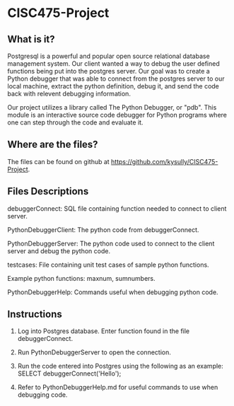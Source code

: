 # CISC475-Project

What is it?
-----------
Postgresql is a powerful and popular open source relational database management system. Our client wanted a way to debug the user defined functions being put into the postgres server. Our goal was to create a Python debugger that was able to connect from the postgres server to our local machine, extract the python definition, debug it, and send the code back with relevent debugging information.

Our project utilizes a library called The Python Debugger, or "pdb". This module is an interactive source code debugger for Python programs where one can step through the code and evaluate it.

Where are the files?
--------------------
The files can be found on github at https://github.com/kysully/CISC475-Project.

Files Descriptions
------------------
debuggerConnect: SQL file containing function needed to connect to client server.

PythonDebuggerClient: The python code from debuggerConnect.

PythonDebuggerServer: The python code used to connect to the client server and debug the python code.

testcases: File containing unit test cases of sample python functions.

Example python functions: maxnum, sumnumbers.

PythonDebuggerHelp: Commands useful when debugging python code.

Instructions
------------
1) Log into Postgres database. Enter function found in the file debuggerConnect.

2) Run PythonDebuggerServer to open the connection.

3) Run the code entered into Postgres using the following as an example:
    SELECT debuggerConnect('Hello');

4) Refer to PythonDebuggerHelp.md for useful commands to use when debugging code.
